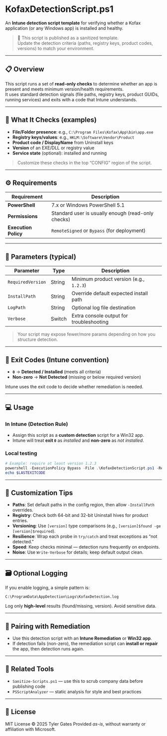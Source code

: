 # KofaxDetectionScript.ps1

An **Intune detection script template** for verifying whether a Kofax application (or any Windows app) is installed and healthy.

> 🧩 This script is published as a sanitized template.  
> Update the detection criteria (paths, registry keys, product codes, versions) to match your environment.

---

## 📋 Overview

This script runs a set of **read-only checks** to determine whether an app is present and meets minimum version/health requirements.  
It uses standard detection signals (file paths, registry keys, product GUIDs, running services) and exits with a code that Intune understands.

---

## 🚀 What It Checks (examples)

- **File/Folder presence**: e.g., `C:\Program Files\Kofax\App\bin\app.exe`  
- **Registry keys/values**: e.g., `HKLM:\Software\Vendor\Product`  
- **Product code / DisplayName** from Uninstall keys  
- **Version** of an EXE/DLL or registry value  
- **Service state** (optional): installed and running

> Customize these checks in the top “CONFIG” region of the script.

---

## ⚙️ Requirements

| Requirement | Description |
|------------|-------------|
| **PowerShell** | 7.x or Windows PowerShell 5.1 |
| **Permissions** | Standard user is usually enough (read-only checks) |
| **Execution Policy** | `RemoteSigned` or `Bypass` (for deployment) |

---

## 🧠 Parameters (typical)

| Parameter | Type | Description |
|----------|------|-------------|
| `RequiredVersion` | String | Minimum product version (e.g., `1.2.3`) |
| `InstallPath` | String | Override default expected install path |
| `LogPath` | String | Optional log file destination |
| `Verbose` | Switch | Extra console output for troubleshooting |

> Your script may expose fewer/more params depending on how you structure detection.

---

## 🧪 Exit Codes (Intune convention)

- **`0`** → **Detected / Installed** (meets all criteria)  
- **Non-zero** → **Not Detected** (missing or below required version)

Intune uses the exit code to decide whether remediation is needed.

---

## 💻 Usage

### In Intune (Detection Rule)
- Assign this script as a **custom detection** script for a Win32 app.
- Intune will treat **exit `0`** as *installed* and **non-zero** as *not installed*.

### Local testing
```powershell
# Example: require at least version 1.2.3
powershell -ExecutionPolicy Bypass -File .\KofaxDetectionScript.ps1 -RequiredVersion "1.2.3"
echo $LASTEXITCODE
````

---

## 🧩 Customization Tips

* **Paths**: Set default paths in the config region, then allow `-InstallPath` overrides.
* **Registry**: Check both 64-bit and 32-bit Uninstall hives for product entries.
* **Versioning**: Use `[version]` type comparisons (e.g., `[version]$found -ge [version]$required`).
* **Resilience**: Wrap each probe in `try/catch` and treat exceptions as “not detected.”
* **Speed**: Keep checks minimal — detection runs frequently on endpoints.
* **Noise**: Use `Write-Verbose` for details; keep default output clean.

---

## 🗃 Optional Logging

If you enable logging, a simple pattern is:

```
C:\ProgramData\AppDetection\Logs\KofaxDetection.log
```

Log only **high-level** results (found/missing, version). Avoid sensitive data.

---

## 🔄 Pairing with Remediation

* Use this detection script with an **Intune Remediation** or **Win32 app**.
* If detection fails (non-zero), the remediation script can **install or repair** the app, then detection runs again.

---

## 🧰 Related Tools

* `Sanitize-Scripts.ps1` — use this to scrub company data before publishing code
* `PSScriptAnalyzer` — static analysis for style and best practices

---

## 🪪 License

MIT License © 2025 Tyler Gates
Provided *as-is*, without warranty or affiliation with Microsoft.

```
